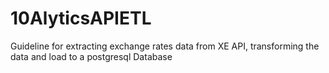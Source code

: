 # 10AlyticsAPIETL
Guideline for extracting exchange rates data from XE API, transforming the data and load to a postgresql Database
